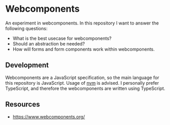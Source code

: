 # Webcomponents

An experiment in webcomponents. In this repository I want to answer the following questions:
- What is the best usecase for webcomponents?
- Should an abstraction be needed?
- How will forms and form components work within webcomponents.

## Development
Webcomponents are a JavaScript specification, so the main language for this repository is JavaScript. Usage of [nvm](https://github.com/nvm-sh/nvm) is advised. I personally prefer TypeScript, and therefore the webcomponents are written using TypeScript.

## Resources
- https://www.webcomponents.org/
